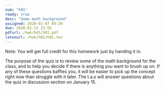 ```yaml
---
num: "h01"
ready: true
desc: "Some math background"
assigned: 2020-01-07 09:30
due: 2020-01-13 23:55
pdfurl: /hwk/h01/h01.pdf
latexurl: /hwk/h01/h01.tex
---
```


Note: You will get full credit for this homework just by handing it in.

The purpose of the quiz is to review some of the math background
for the class, and to help you decide if there is anything you want to
brush up on.  If any of these questions baffles you,
it will be easier to pick up the concept right now than struggle with it
later.  The t.a.s will answer questions about the quiz in discussion
section on January 15.


